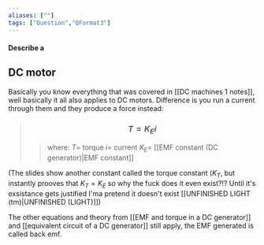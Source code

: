 ```yaml
---
aliases: [""]
tags: ["Question","QFormat3"]
---
```


#### Describe a
## DC motor
Basically you know everything that was covered in [[DC machines 1 notes]], well basically it all also applies to DC motors. Difference is you run a current through them and they produce a force instead:

> ### $$ T = K_{E} i $$ 
>> where:
>> $T=$ torque 
>> $i=$ current
>> $K_{E}=$ [[EMF constant (DC generator)|EMF constant]]

(The slides show another constant called the torque constant ($K_{T}$, but instantly prooves that $K_{T}=K_{E}$ so why the fuck does it even exist?!? Until it's exsistance gets justified I'ma pretend it doesn't exist [[UNFINISHED LIGHT (tm)|UNFINISHED (LIGHT)]])

The other equations and theory from [[EMF and torque in a DC generator]] and [[equivalent circuit of a DC generator]] still apply, the EMF generated is called back emf.